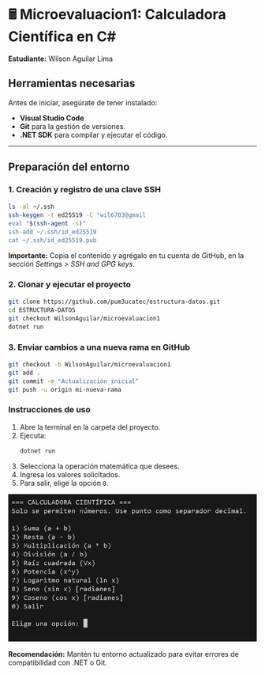 # 🖩 Microevaluacion1: Calculadora Científica en C#
**Estudiante:** Wilson Aguilar Lima

##  Herramientas necesarias
Antes de iniciar, asegúrate de tener instalado:
- **Visual Studio Code** 
- **Git** para la gestión de versiones.
- **.NET SDK** para compilar y ejecutar el código.

---

##  Preparación del entorno

### 1. Creación y registro de una clave SSH
```bash
ls -al ~/.ssh
ssh-keygen -t ed25519 -C "wil6703@gmail
eval "$(ssh-agent -s)"
ssh-add ~/.ssh/id_ed25519
cat ~/.ssh/id_ed25519.pub
```
 **Importante:** Copia el contenido y agrégalo en tu cuenta de GitHub, en la sección *Settings > SSH and GPG keys*.

### 2. Clonar y ejecutar el proyecto
```bash
git clone https://github.com/pum3ucatec/estructura-datos.git
cd ESTRUCTURA-DATOS
git checkout WilsonAguilar/microevaluacion1
dotnet run
```

### 3. Enviar cambios a una nueva rama en GitHub
```bash
git checkout -b WilsonAguilar/microevaluacion1
git add .
git commit -m "Actualización inicial"
git push -u origin mi-nueva-rama
```


### Instrucciones de uso

1. Abre la terminal en la carpeta del proyecto.
2. Ejecuta:
   ```bash
   dotnet run
   ```
3. Selecciona la operación matemática que desees.
4. Ingresa los valores solicitados.
5. Para salir, elige la opción `0`.


![Vista previa de la Calculadora](./imagenes/image%20.png)

 **Recomendación:** Mantén tu entorno actualizado para evitar errores de compatibilidad con .NET o Git.

